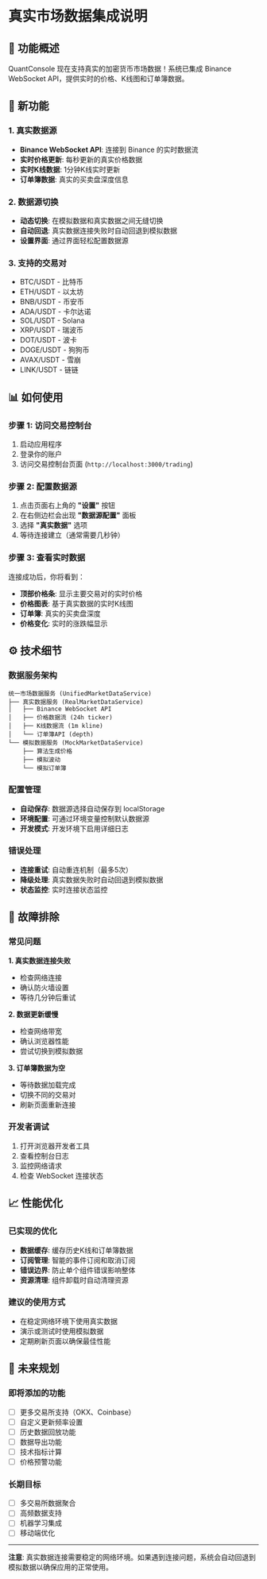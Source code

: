# 真实市场数据集成说明

## 🎯 功能概述

QuantConsole 现在支持真实的加密货币市场数据！系统已集成 Binance WebSocket API，提供实时的价格、K线图和订单簿数据。

## 🚀 新功能

### 1. 真实数据源
- **Binance WebSocket API**: 连接到 Binance 的实时数据流
- **实时价格更新**: 每秒更新的真实价格数据
- **实时K线数据**: 1分钟K线实时更新
- **订单簿数据**: 真实的买卖盘深度信息

### 2. 数据源切换
- **动态切换**: 在模拟数据和真实数据之间无缝切换
- **自动回退**: 真实数据连接失败时自动回退到模拟数据
- **设置界面**: 通过界面轻松配置数据源

### 3. 支持的交易对
- BTC/USDT - 比特币
- ETH/USDT - 以太坊
- BNB/USDT - 币安币
- ADA/USDT - 卡尔达诺
- SOL/USDT - Solana
- XRP/USDT - 瑞波币
- DOT/USDT - 波卡
- DOGE/USDT - 狗狗币
- AVAX/USDT - 雪崩
- LINK/USDT - 链链

## 📊 如何使用

### 步骤 1: 访问交易控制台
1. 启动应用程序
2. 登录你的账户
3. 访问交易控制台页面 (`http://localhost:3000/trading`)

### 步骤 2: 配置数据源
1. 点击页面右上角的 **"设置"** 按钮
2. 在右侧边栏会出现 **"数据源配置"** 面板
3. 选择 **"真实数据"** 选项
4. 等待连接建立（通常需要几秒钟）

### 步骤 3: 查看实时数据
连接成功后，你将看到：
- **顶部价格条**: 显示主要交易对的实时价格
- **价格图表**: 基于真实数据的实时K线图
- **订单簿**: 真实的买卖盘深度
- **价格变化**: 实时的涨跌幅显示

## ⚙️ 技术细节

### 数据服务架构
```
统一市场数据服务 (UnifiedMarketDataService)
├── 真实数据服务 (RealMarketDataService)
│   ├── Binance WebSocket API
│   ├── 价格数据流 (24h ticker)
│   ├── K线数据流 (1m kline)
│   └── 订单簿API (depth)
└── 模拟数据服务 (MockMarketDataService)
    ├── 算法生成价格
    ├── 模拟波动
    └── 模拟订单簿
```

### 配置管理
- **自动保存**: 数据源选择自动保存到 localStorage
- **环境配置**: 可通过环境变量控制默认数据源
- **开发模式**: 开发环境下启用详细日志

### 错误处理
- **连接重试**: 自动重连机制（最多5次）
- **降级处理**: 真实数据失败时自动回退到模拟数据
- **状态监控**: 实时连接状态监控

## 🔧 故障排除

### 常见问题

**1. 真实数据连接失败**
- 检查网络连接
- 确认防火墙设置
- 等待几分钟后重试

**2. 数据更新缓慢**
- 检查网络带宽
- 确认浏览器性能
- 尝试切换到模拟数据

**3. 订单簿数据为空**
- 等待数据加载完成
- 切换不同的交易对
- 刷新页面重新连接

### 开发者调试
1. 打开浏览器开发者工具
2. 查看控制台日志
3. 监控网络请求
4. 检查 WebSocket 连接状态

## 📈 性能优化

### 已实现的优化
- **数据缓存**: 缓存历史K线和订单簿数据
- **订阅管理**: 智能的事件订阅和取消订阅
- **错误边界**: 防止单个组件错误影响整体
- **资源清理**: 组件卸载时自动清理资源

### 建议的使用方式
- 在稳定网络环境下使用真实数据
- 演示或测试时使用模拟数据
- 定期刷新页面以确保最佳性能

## 🔮 未来规划

### 即将添加的功能
- [ ] 更多交易所支持（OKX、Coinbase）
- [ ] 自定义更新频率设置
- [ ] 历史数据回放功能
- [ ] 数据导出功能
- [ ] 技术指标计算
- [ ] 价格预警功能

### 长期目标
- [ ] 多交易所数据聚合
- [ ] 高频数据支持
- [ ] 机器学习集成
- [ ] 移动端优化

---

**注意**: 真实数据连接需要稳定的网络环境。如果遇到连接问题，系统会自动回退到模拟数据以确保应用的正常使用。
